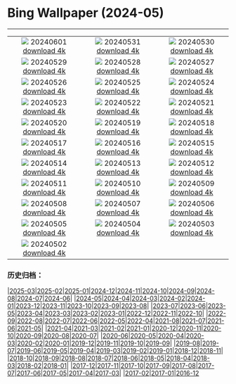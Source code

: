 # Bing Wallpaper (2024-05)
**************
| | | |
| :----: | :----: | :----: |
| ![](https://www.bing.com/th?id=OHR.YorkshireDalesNP_EN-CA8134519875_1920x1080.jpg) 20240601 [download 4k](https://www.bing.com/th?id=OHR.YorkshireDalesNP_EN-CA8134519875_UHD.jpg) | ![](https://www.bing.com/th?id=OHR.Everglades90th_EN-CA7240904105_1920x1080.jpg) 20240531 [download 4k](https://www.bing.com/th?id=OHR.Everglades90th_EN-CA7240904105_UHD.jpg) | ![](https://www.bing.com/th?id=OHR.MullOtter_EN-CA6618769900_1920x1080.jpg) 20240530 [download 4k](https://www.bing.com/th?id=OHR.MullOtter_EN-CA6618769900_UHD.jpg) |
| ![](https://www.bing.com/th?id=OHR.MeteoraMonastery_EN-CA9255017946_1920x1080.jpg) 20240529 [download 4k](https://www.bing.com/th?id=OHR.MeteoraMonastery_EN-CA9255017946_UHD.jpg) | ![](https://www.bing.com/th?id=OHR.MinganArchipelago_EN-CA5872186861_1920x1080.jpg) 20240528 [download 4k](https://www.bing.com/th?id=OHR.MinganArchipelago_EN-CA5872186861_UHD.jpg) | ![](https://www.bing.com/th?id=OHR.MethowWildflowers_EN-CA5562185332_1920x1080.jpg) 20240527 [download 4k](https://www.bing.com/th?id=OHR.MethowWildflowers_EN-CA5562185332_UHD.jpg) |
| ![](https://www.bing.com/th?id=OHR.MoroccoBenhaddou_EN-CA5085608684_1920x1080.jpg) 20240526 [download 4k](https://www.bing.com/th?id=OHR.MoroccoBenhaddou_EN-CA5085608684_UHD.jpg) | ![](https://www.bing.com/th?id=OHR.OrdesaNationalPark_EN-CA4762724069_1920x1080.jpg) 20240525 [download 4k](https://www.bing.com/th?id=OHR.OrdesaNationalPark_EN-CA4762724069_UHD.jpg) | ![](https://www.bing.com/th?id=OHR.IndianStarTortoise_EN-CA4291882907_1920x1080.jpg) 20240524 [download 4k](https://www.bing.com/th?id=OHR.IndianStarTortoise_EN-CA4291882907_UHD.jpg) |
| ![](https://www.bing.com/th?id=OHR.SnowGumTasmania_EN-CA3820234055_1920x1080.jpg) 20240523 [download 4k](https://www.bing.com/th?id=OHR.SnowGumTasmania_EN-CA3820234055_UHD.jpg) | ![](https://www.bing.com/th?id=OHR.MalaysiaTea_EN-CA2918348578_1920x1080.jpg) 20240522 [download 4k](https://www.bing.com/th?id=OHR.MalaysiaTea_EN-CA2918348578_UHD.jpg) | ![](https://www.bing.com/th?id=OHR.OttawaParliamentHill_EN-CA0974893499_1920x1080.jpg) 20240521 [download 4k](https://www.bing.com/th?id=OHR.OttawaParliamentHill_EN-CA0974893499_UHD.jpg) |
| ![](https://www.bing.com/th?id=OHR.VernazzaItaly_EN-CA4571085041_1920x1080.jpg) 20240520 [download 4k](https://www.bing.com/th?id=OHR.VernazzaItaly_EN-CA4571085041_UHD.jpg) | ![](https://www.bing.com/th?id=OHR.MuseumWhale_EN-CA4260843358_1920x1080.jpg) 20240519 [download 4k](https://www.bing.com/th?id=OHR.MuseumWhale_EN-CA4260843358_UHD.jpg) | ![](https://www.bing.com/th?id=OHR.TarangireElephants_EN-CA3710985340_1920x1080.jpg) 20240518 [download 4k](https://www.bing.com/th?id=OHR.TarangireElephants_EN-CA3710985340_UHD.jpg) |
| ![](https://www.bing.com/th?id=OHR.DayOfLight_EN-CA8566531785_1920x1080.jpg) 20240517 [download 4k](https://www.bing.com/th?id=OHR.DayOfLight_EN-CA8566531785_UHD.jpg) | ![](https://www.bing.com/th?id=OHR.BlueCityIndia_EN-CA8486097428_1920x1080.jpg) 20240516 [download 4k](https://www.bing.com/th?id=OHR.BlueCityIndia_EN-CA8486097428_UHD.jpg) | ![](https://www.bing.com/th?id=OHR.CarlsbadNP_EN-CA8275462629_1920x1080.jpg) 20240515 [download 4k](https://www.bing.com/th?id=OHR.CarlsbadNP_EN-CA8275462629_UHD.jpg) |
| ![](https://www.bing.com/th?id=OHR.NamibiaCanyon_EN-CA8189857469_1920x1080.jpg) 20240514 [download 4k](https://www.bing.com/th?id=OHR.NamibiaCanyon_EN-CA8189857469_UHD.jpg) | ![](https://www.bing.com/th?id=OHR.GuanacoMother_EN-CA8019143520_1920x1080.jpg) 20240513 [download 4k](https://www.bing.com/th?id=OHR.GuanacoMother_EN-CA8019143520_UHD.jpg) | ![](https://www.bing.com/th?id=OHR.TexasIndigoBunting_EN-CA7787624714_1920x1080.jpg) 20240512 [download 4k](https://www.bing.com/th?id=OHR.TexasIndigoBunting_EN-CA7787624714_UHD.jpg) |
| ![](https://www.bing.com/th?id=OHR.OttawaTulipFest_EN-CA7422962019_1920x1080.jpg) 20240511 [download 4k](https://www.bing.com/th?id=OHR.OttawaTulipFest_EN-CA7422962019_UHD.jpg) | ![](https://www.bing.com/th?id=OHR.MisoolRajaAmpat_EN-CA9137654877_1920x1080.jpg) 20240510 [download 4k](https://www.bing.com/th?id=OHR.MisoolRajaAmpat_EN-CA9137654877_UHD.jpg) | ![](https://www.bing.com/th?id=OHR.PortMarseille_EN-CA7163664407_1920x1080.jpg) 20240509 [download 4k](https://www.bing.com/th?id=OHR.PortMarseille_EN-CA7163664407_UHD.jpg) |
| ![](https://www.bing.com/th?id=OHR.LittleDuckling_EN-CA7068019573_1920x1080.jpg) 20240508 [download 4k](https://www.bing.com/th?id=OHR.LittleDuckling_EN-CA7068019573_UHD.jpg) | ![](https://www.bing.com/th?id=OHR.TheRoachesPeakDistrict_EN-CA6826651517_1920x1080.jpg) 20240507 [download 4k](https://www.bing.com/th?id=OHR.TheRoachesPeakDistrict_EN-CA6826651517_UHD.jpg) | ![](https://www.bing.com/th?id=OHR.KalalochTree_EN-CA6384901158_1920x1080.jpg) 20240506 [download 4k](https://www.bing.com/th?id=OHR.KalalochTree_EN-CA6384901158_UHD.jpg) |
| ![](https://www.bing.com/th?id=OHR.JediMonastery_EN-CA6236895858_1920x1080.jpg) 20240505 [download 4k](https://www.bing.com/th?id=OHR.JediMonastery_EN-CA6236895858_UHD.jpg) | ![](https://www.bing.com/th?id=OHR.SonoranSpring_EN-CA6106582512_1920x1080.jpg) 20240504 [download 4k](https://www.bing.com/th?id=OHR.SonoranSpring_EN-CA6106582512_UHD.jpg) | ![](https://www.bing.com/th?id=OHR.CratersOfTheMoon_EN-CA2219988525_1920x1080.jpg) 20240503 [download 4k](https://www.bing.com/th?id=OHR.CratersOfTheMoon_EN-CA2219988525_UHD.jpg) |
| ![](https://www.bing.com/th?id=OHR.HawaiianLei_EN-CA1761631119_1920x1080.jpg) 20240502 [download 4k](https://www.bing.com/th?id=OHR.HawaiianLei_EN-CA1761631119_UHD.jpg) |  |  |

### 历史归档：

|[2025-03](/../2025-03/2025-03.md)|[2025-02](/../2025-02/2025-02.md)|[2025-01](/../2025-01/2025-01.md)|[2024-12](/../2024-12/2024-12.md)|[2024-11](/../2024-11/2024-11.md)|[2024-10](/../2024-10/2024-10.md)|[2024-09](/../2024-09/2024-09.md)|[2024-08](/../2024-08/2024-08.md)|[2024-07](/../2024-07/2024-07.md)|[2024-06](/../2024-06/2024-06.md)|
|[2024-05](/2024-05.md)|[2024-04](/../2024-04/2024-04.md)|[2024-03](/../2024-03/2024-03.md)|[2024-02](/../2024-02/2024-02.md)|[2024-01](/../2024-01/2024-01.md)|[2023-12](/../2023-12/2023-12.md)|[2023-11](/../2023-11/2023-11.md)|[2023-10](/../2023-10/2023-10.md)|[2023-09](/../2023-09/2023-09.md)|[2023-08](/../2023-08/2023-08.md)|
|[2023-07](/../2023-07/2023-07.md)|[2023-06](/../2023-06/2023-06.md)|[2023-05](/../2023-05/2023-05.md)|[2023-04](/../2023-04/2023-04.md)|[2023-03](/../2023-03/2023-03.md)|[2023-02](/../2023-02/2023-02.md)|[2023-01](/../2023-01/2023-01.md)|[2022-12](/../2022-12/2022-12.md)|[2022-11](/../2022-11/2022-11.md)|[2022-10](/../2022-10/2022-10.md)|
|[2022-09](/../2022-09/2022-09.md)|[2022-08](/../2022-08/2022-08.md)|[2022-07](/../2022-07/2022-07.md)|[2022-06](/../2022-06/2022-06.md)|[2022-05](/../2022-05/2022-05.md)|[2022-04](/../2022-04/2022-04.md)|[2021-08](/../2021-08/2021-08.md)|[2021-07](/../2021-07/2021-07.md)|[2021-06](/../2021-06/2021-06.md)|[2021-05](/../2021-05/2021-05.md)|
|[2021-04](/../2021-04/2021-04.md)|[2021-03](/../2021-03/2021-03.md)|[2021-02](/../2021-02/2021-02.md)|[2021-01](/../2021-01/2021-01.md)|[2020-12](/../2020-12/2020-12.md)|[2020-11](/../2020-11/2020-11.md)|[2020-10](/../2020-10/2020-10.md)|[2020-09](/../2020-09/2020-09.md)|[2020-08](/../2020-08/2020-08.md)|[2020-07](/../2020-07/2020-07.md)|
|[2020-06](/../2020-06/2020-06.md)|[2020-05](/../2020-05/2020-05.md)|[2020-04](/../2020-04/2020-04.md)|[2020-03](/../2020-03/2020-03.md)|[2020-02](/../2020-02/2020-02.md)|[2020-01](/../2020-01/2020-01.md)|[2019-12](/../2019-12/2019-12.md)|[2019-11](/../2019-11/2019-11.md)|[2019-10](/../2019-10/2019-10.md)|[2019-09](/../2019-09/2019-09.md)|
|[2019-08](/../2019-08/2019-08.md)|[2019-07](/../2019-07/2019-07.md)|[2019-06](/../2019-06/2019-06.md)|[2019-05](/../2019-05/2019-05.md)|[2019-04](/../2019-04/2019-04.md)|[2019-03](/../2019-03/2019-03.md)|[2019-02](/../2019-02/2019-02.md)|[2019-01](/../2019-01/2019-01.md)|[2018-12](/../2018-12/2018-12.md)|[2018-11](/../2018-11/2018-11.md)|
|[2018-10](/../2018-10/2018-10.md)|[2018-09](/../2018-09/2018-09.md)|[2018-08](/../2018-08/2018-08.md)|[2018-07](/../2018-07/2018-07.md)|[2018-06](/../2018-06/2018-06.md)|[2018-05](/../2018-05/2018-05.md)|[2018-04](/../2018-04/2018-04.md)|[2018-03](/../2018-03/2018-03.md)|[2018-02](/../2018-02/2018-02.md)|[2018-01](/../2018-01/2018-01.md)|
|[2017-12](/../2017-12/2017-12.md)|[2017-11](/../2017-11/2017-11.md)|[2017-10](/../2017-10/2017-10.md)|[2017-09](/../2017-09/2017-09.md)|[2017-08](/../2017-08/2017-08.md)|[2017-07](/../2017-07/2017-07.md)|[2017-06](/../2017-06/2017-06.md)|[2017-05](/../2017-05/2017-05.md)|[2017-04](/../2017-04/2017-04.md)|[2017-03](/../2017-03/2017-03.md)|
|[2017-02](/../2017-02/2017-02.md)|[2017-01](/../2017-01/2017-01.md)|[2016-12](/../2016-12/2016-12.md)